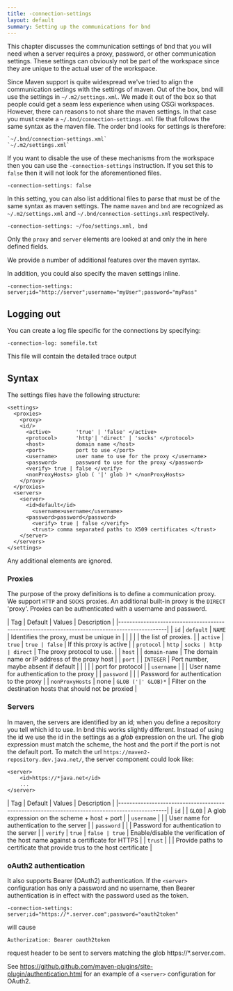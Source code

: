 ```yaml
---
title: -connection-settings
layout: default
summary: Setting up the communications for bnd
---
```


This chapter discusses the communication settings of bnd that you will need when a server requires a proxy, password, or other communication settings. These settings can obviously not be part of the workspace since they are unique to the actual user of the workspace.

Since Maven support is quite widespread we've tried to align the communication settings with the settings of maven. Out of the box, bnd will use the settings in `~/.m2/settings.xml`. We made it out of the box so that people could get a seam less experience when using OSGi workspaces. However, there can reasons to not share the maven settings. In that case you must create a `~/.bnd/connection-settings.xml` file that follows the same syntax as the maven file. The order bnd looks for settings is therefore:

	`~/.bnd/connection-settings.xml`
	`~/.m2/settings.xml`

If you want to disable the use of these mechanisms from the workspace then you can use the `-connection-settings` instruction. If you set this to `false` then it will not look for the aforementioned files.

	-connection-settings: false

In this setting, you can also list additional files to parse that must be of the same syntax as maven settings. The name `maven` and `bnd` are recognized as `~/.m2/settings.xml` and `~/.bnd/connection-settings.xml` respectively.

	-connection-settings: ~/foo/settings.xml, bnd

Only the `proxy` and `server` elements are looked at and only the in here defined fields.

We provide a number of additional features over the maven syntax.

In addition, you could also specify the maven settings inline.

	-connection-settings: server;id="http://server";username="myUser";password="myPass"

## Logging out

You can create a log file specific for the connections by specifying:

	-connection-log: somefile.txt

This file will contain the detailed trace output

## Syntax

The settings files have the following structure:

	<settings>
	  <proxies>
	    <proxy>
	    <id/>
	      <active>        'true' | 'false' </active>
	      <protocol>      'http'| 'direct' | 'socks' </protocol>
	      <host>          domain name </host>
	      <port>          port to use </port>
	      <username>      user name to use for the proxy </username>
	      <password>      password to use for the proxy </password>
	      <verify> true | false </verify>
	      <nonProxyHosts> glob ( '|' glob )* </nonProxyHosts>
	    </proxy>
	  </proxies>
	  <servers>
	    <server>
	      <id>default</id>
		    <username>username</username>
	      <password>password</password>
		    <verify> true | false </verify>
		    <trust> comma separated paths to X509 certificates </trust>
	    </server>
	  </servers>
	</settings>

Any additional elements are ignored.

### Proxies

The purpose of the proxy definitions is to define a communication proxy. We support `HTTP` and `SOCKS` proxies. An additional built-in proxy is the `DIRECT` 'proxy'. Proxies can be authenticated with a username and password.


| Tag               | Default      | Values         | Description                               |
|-----------------------------------------------------------------------------------------------|
| `id`              | `default`    | `NAME`         | Identifies the proxy, must be unique in   |
|                   |              |                | the list of proxies.                      |
| `active`          | `true`       | `true | false` | If this proxy is active                   |
| `protocol`        | `http`       | `socks | http  | direct` | The proxy protocol to use.      |
| `host`            |              | `domain-name`  | The domain name or IP address of the proxy host |
| `port`            |              | `INTEGER`      | Port number, maybe absent if default      |
|                   |              |                | port for protocol                         |
| `username`        |              |                | User name for authentication to the proxy |
| `password`        |              |                | Password for authentication to the proxy  |
| `nonProxyHosts`   | none         | `GLOB ('|' GLOB)*` | Filter on the destination hosts that should not be proxied                     |

### Servers

In maven, the servers are identified by an id; when you define a repository you tell which id to use. In bnd this works slightly different. Instead of using the id we use the id in the settings as a _glob_ expression on the url. The glob expression must match the scheme, the host and the port if the port is not the default port. To match the url `https://maven2-repository.dev.java.net/`, the server component could look like:

	<server>
		<id>https://*java.net</id>
		...
	</server>

| Tag               | Default      | Values         | Description                               |
|-----------------------------------------------------------------------------------------------|
| `id`              |              | `GLOB`         | A glob expression on the scheme + host + port   |
| `username`        |              |                | User name for authentication to the server |
| `password`        |              |                | Password for authentication to the server  |
| `verify`          |  `true`      | `false | true` | Enable/disable the verification of the host name against a certificate for HTTPS |
| `trust`           |              |                | Provide paths to certificate that provide trus to the host certificate |

### oAuth2 authentication

It also supports Bearer (OAuth2) authentication. If the `<server>` configuration has only a password and no username, then Bearer authentication is in effect with the password used as the token.

    -connection-settings: server;id="https://*.server.com";password="oauth2token"

will cause

    Authorization: Bearer oauth2token

request header to be sent to servers matching the glob https://*.server.com.

See https://github.github.com/maven-plugins/site-plugin/authentication.html for an example of a `<server>` configuration for OAuth2.
